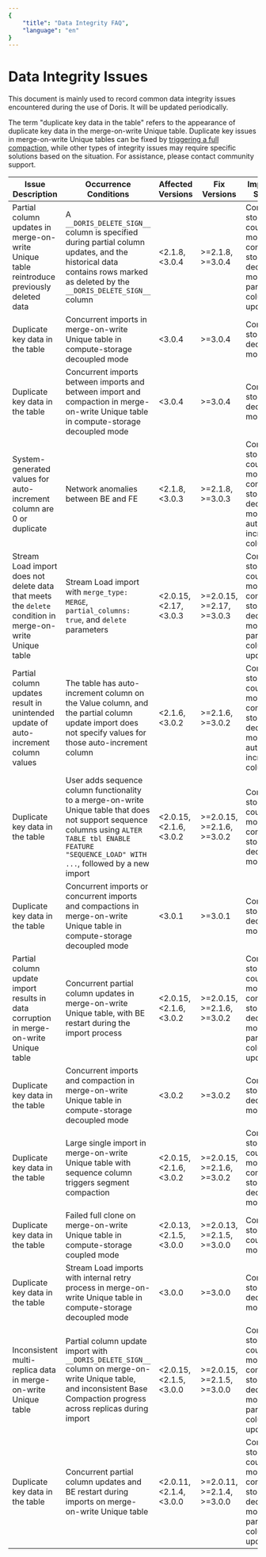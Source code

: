 ```yaml
---
{
    "title": "Data Integrity FAQ",
    "language": "en"
}
---
```


<!--
Licensed to the Apache Software Foundation (ASF) under one
or more contributor license agreements.  See the NOTICE file
distributed with this work for additional information
regarding copyright ownership.  The ASF licenses this file
to you under the Apache License, Version 2.0 (the
"License"); you may not use this file except in compliance
with the License.  You may obtain a copy of the License at

  http://www.apache.org/licenses/LICENSE-2.0

Unless required by applicable law or agreed to in writing,
software distributed under the License is distributed on an
"AS IS" BASIS, WITHOUT WARRANTIES OR CONDITIONS OF ANY
KIND, either express or implied.  See the License for the
specific language governing permissions and limitations
under the License.
-->

# Data Integrity Issues

This document is mainly used to record common data integrity issues encountered during the use of Doris. It will be updated periodically.

The term "duplicate key data in the table" refers to the appearance of duplicate key data in the merge-on-write Unique table. Duplicate key issues in merge-on-write Unique tables can be fixed by [triggering a full compaction](../admin-manual/trouble-shooting/repairing-data), while other types of integrity issues may require specific solutions based on the situation. For assistance, please contact community support.

| Issue Description | Occurrence Conditions | Affected Versions | Fix Versions | Impacted Scope | Fix PR |
|---|---|---|---|---|---|
| Partial column updates in merge-on-write Unique table reintroduce previously deleted data | A `__DORIS_DELETE_SIGN__` column is specified during partial column updates, and the historical data contains rows marked as deleted by the `__DORIS_DELETE_SIGN__` column | <2.1.8, <3.0.4 | >=2.1.8, >=3.0.4 | Compute-storage coupled mode, compute-storage decoupled mode, partial column updates | [#46194](https://github.com/apache/doris/pull/46194) |
| Duplicate key data in the table | Concurrent imports in merge-on-write Unique table in compute-storage decoupled mode | <3.0.4 | >=3.0.4 | Compute-storage decoupled mode | [#46039](https://github.com/apache/doris/pull/46039) |
| Duplicate key data in the table | Concurrent imports between imports and between import and compaction in merge-on-write Unique table in compute-storage decoupled mode | <3.0.4 | >=3.0.4 | Compute-storage decoupled mode | [#44975](https://github.com/apache/doris/pull/44975) |
| System-generated values for auto-increment column are 0 or duplicate | Network anomalies between BE and FE | <2.1.8, <3.0.3 | >=2.1.8, >=3.0.3 | Compute-storage coupled mode, compute-storage decoupled mode, auto-increment column | [#43774](https://github.com/apache/doris/pull/43774) |
| Stream Load import does not delete data that meets the `delete` condition in merge-on-write Unique table | Stream Load import with `merge_type: MERGE`, `partial_columns: true`, and `delete` parameters | <2.0.15, <2.17, <3.0.3 | >=2.0.15, >=2.17, >=3.0.3 | Compute-storage coupled mode, compute-storage decoupled mode, partial column updates | [#40730](https://github.com/apache/doris/pull/40730) |
| Partial column updates result in unintended update of auto-increment column values | The table has auto-increment column on the Value column, and the partial column update import does not specify values for those auto-increment column | <2.1.6, <3.0.2 | >=2.1.6, >=3.0.2 | Compute-storage coupled mode, compute-storage decoupled mode, auto-increment column | [#39996](https://github.com/apache/doris/pull/39996) |
| Duplicate key data in the table | User adds sequence column functionality to a merge-on-write Unique table that does not support sequence columns using `ALTER TABLE tbl ENABLE FEATURE "SEQUENCE_LOAD" WITH ...`, followed by a new import | <2.0.15, <2.1.6, <3.0.2 | >=2.0.15, >=2.1.6, >=3.0.2 | Compute-storage coupled mode, compute-storage decoupled mode | [#39958](https://github.com/apache/doris/pull/39958) |
| Duplicate key data in the table | Concurrent imports or concurrent imports and compactions in merge-on-write Unique table in compute-storage decoupled mode | <3.0.1 | >=3.0.1 | Compute-storage decoupled mode | [#39018](https://github.com/apache/doris/pull/39018) |
| Partial column update import results in data corruption in merge-on-write Unique table | Concurrent partial column updates in merge-on-write Unique table, with BE restart during the import process | <2.0.15, <2.1.6, <3.0.2 | >=2.0.15, >=2.1.6, >=3.0.2 | Compute-storage coupled mode, compute-storage decoupled mode, partial column updates | [#38331](https://github.com/apache/doris/pull/38331) |
| Duplicate key data in the table | Concurrent imports and compaction in merge-on-write Unique table in compute-storage decoupled mode | <3.0.2 | >=3.0.2 | Compute-storage decoupled mode | [#37670](https://github.com/apache/doris/pull/37670), [#41309](https://github.com/apache/doris/pull/41309), [#39791](https://github.com/apache/doris/pull/39791) |
| Duplicate key data in the table | Large single import in merge-on-write Unique table with sequence column triggers segment compaction | <2.0.15, <2.1.6, <3.0.2 | >=2.0.15, >=2.1.6, >=3.0.2 | Compute-storage coupled mode, compute-storage decoupled mode | [#38369](https://github.com/apache/doris/pull/38369) |
| Duplicate key data in the table | Failed full clone on merge-on-write Unique table in compute-storage coupled mode | <2.0.13, <2.1.5, <3.0.0 | >=2.0.13, >=2.1.5, >=3.0.0 | Compute-storage coupled mode | [#37001](https://github.com/apache/doris/pull/37001) |
| Duplicate key data in the table | Stream Load imports with internal retry process in merge-on-write Unique table in compute-storage decoupled mode | <3.0.0 | >=3.0.0 | Compute-storage decoupled mode | [#36670](https://github.com/apache/doris/pull/36670) |
| Inconsistent multi-replica data in merge-on-write Unique table | Partial column update import with `__DORIS_DELETE_SIGN__` column on merge-on-write Unique table, and inconsistent Base Compaction progress across replicas during import | <2.0.15, <2.1.5, <3.0.0 | >=2.0.15, >=2.1.5, >=3.0.0 | Compute-storage coupled mode, compute-storage decoupled mode, partial column updates | [#36210](https://github.com/apache/doris/pull/36210) |
| Duplicate key data in the table | Concurrent partial column updates and BE restart during imports on merge-on-write Unique table | <2.0.11, <2.1.4, <3.0.0 | >=2.0.11, >=2.1.4, >=3.0.0 | Compute-storage coupled mode, compute-storage decoupled mode, partial column updates | [#35739](https://github.com/apache/doris/pull/35739) |

